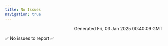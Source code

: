 ```yaml
---
title: No Issues
navigation: true
---
```


<p style="text-align:right;color:#cccs">
Generated Fri, 03 Jan 2025 00:40:09 GMT
</p>
<p>✅ No issues to report ✅</p>



